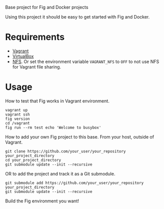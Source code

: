  Base project for Fig and Docker projects

Using this project it should be easy to get started with Fig and Docker.

# Requirements

- [Vagrant](https://www.vagrantup.com/)
- [VirtualBox](https://www.virtualbox.org/)
- [NFS](http://docs.vagrantup.com/v2/synced-folders/nfs.html).  Or set the environment variable `VAGRANT_NFS` to `OFF` to not use NFS for Vagrant file sharing.

# Usage

How to test that Fig works in Vagrant environment.

```
vagrant up
vagrant ssh
fig version
cd /vagrant
fig run --rm test echo 'Welcome to busybox'
```

How to add your own Fig project to this base. From your host, outside of Vagrant.


```
git clone https://github.com/your_user/your_repository your_project_directory
cd your_project_directory
git submodule update --init --recursive
```

OR to add the project and track it as a Git submodule.

```
git submodule add https://github.com/your_user/your_repository your_project_directory
git submodule update --init --recursive
```

Build the Fig environment you want!
